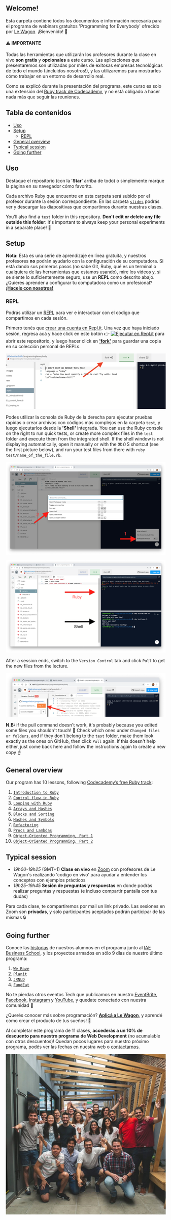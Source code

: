 ## Welcome!

Esta carpeta contiene todos los documentos e información necesaría para el programa de webinars gratuitos 'Programming for Everybody' ofrecido por [Le Wagon](https://www.lewagon.com/buenos-aires). ¡Bienvenido! 🎉

#### ⚠️ IMPORTANTE

Todas las herramientas que utilizarán los profesores durante la clase en vivo **son gratis** y **opcionales** a este curso.
Las aplicaciones que presentaremos son utilizadas por miles de exitosas empresas tecnológicas de todo el mundo (¡incluidos nosotros!), y las utilizaremos para mostrarles cómo trabajar en un entorno de desarrollo real.


Como se explicó durante la presentación del programa, este curso es solo una extensión del [Ruby track de Codecademy](https://www.codecademy.com/learn/learn-ruby), y no está obligado a hacer nada más que seguir las reuniones.

## Tabla de contenidos

- [Uso](#uso)
- [Setup](#setup)
  - [REPL](#repl)
- [General overview](#general-overview)
- [Typical session](#typical-session)
- [Going further](#going-further)

## Uso

Destaque el repositorio (con la '**Star**' arriba de todo) o simplemente marque la página en su navegador cómo favorito.

Cada archivo Ruby que encuentre en esta carpeta será subido por el profesor durante la sesión correspondiente. En las carpeta [`slides`](https://github.com/sbuffose/programming4everybody/tree/master/slides) podrás ver y descargar las diapositivas que compartimos durante nuestras clases.

You'll also find a `test` folder in this repository. **Don't edit or delete any file outside this folder**: it's important to always keep your personal experiments in a separate place! 🧪

## Setup

**Nota:** Esta es una serie de aprendizaje en línea gratuita, y nuestros profesores **no** podrán ayudarlo con la configuración de su computadora. Si está dando sus primeros pasos (no sabe Git, Ruby, qué es un terminal o cualquiera de las herramientas que estamos usando), mire los videos y, si se siente lo suficientemente seguro, use un **REPL** como descrito abajo. ¿Quieres aprender a configurar tu computadora como un profesional?**[¡Hacelo con nosotros!](#going-further)**

### REPL

Podrás utilizar un [REPL](https://en.wikipedia.org/wiki/Read%E2%80%93eval%E2%80%93print_loop) para ver e interactuar con el código que compartimos en cada sesión.

Primero tenés que [crear una cuenta en Repl.it](https://repl.it/signup). Una vez que haya iniciado sesión, regresa acá y hace click en este botón 👉 [![Ejecutar en Repl.it](https://repl.it/badge/github/lewagonlisbon/programming4everybody)](https://repl.it/@SebastianBuffo/programming4everybody) para abrir este repositorio, y luego hacer click en [**'fork'**]() para guardar una copia en su colección personal de REPLs.

![](https://github.com/sbuffose/programming4everybody/raw/master/images/repl1.png)


Podes utilizar la consola de Ruby de la derecha para ejecutar pruebas rápidas o crear archivos con códigos más complejos en la carpeta `test`, y luego ejecutarlos desde la **'Shell'** integrada.
You can use the Ruby console on the right to run quick tests, or create more complex files in the `test` folder and execute them from the integrated shell.
If the shell window is not displaying automatically, open it manually or with the ⌘⇧S shortcut (see the first picture below), and run your test files from there with `ruby test/name_of_the_file.rb`.

![](https://github.com/sbuffose/programming4everybody/raw/master/images/repl2.png)

![](https://github.com/sbuffose/programming4everybody/raw/master/images/repl3.png)

After a session ends, switch to the `Version Control` tab and click `Pull` to get the new files from the lecture.

![](https://github.com/sbuffose/programming4everybody/raw/master/images/repl4.png)

**N.B:** if the pull command doesn't work, it's probably because you edited some files you shouldn't touch! 🛑 Check which ones under `Changed files or folders`, and if they don't belong to the `test` folder, make them look exactly as the ones on GitHub, then click `Pull` again. If this doesn't help either, just come back here and follow the instructions again to create a new copy ☝️


## General overview

Our program has 10 lessons, following [Codecademy’s free Ruby track](https://www.codecademy.com/learn/learn-ruby):

1. [`Introduction to Ruby`](https://github.com/sbuffose/programming4everybody/blob/master/01_introduction.rb)
2. [`Control flow in Ruby`](https://github.com/sbuffose/programming4everybody/blob/master/02_control_flow.rb)
3. [`Looping with Ruby`](https://github.com/sbuffose/programming4everybody/blob/master/03_looping.rb)
4. [`Arrays and Hashes`](https://github.com/sbuffose/programming4everybody/blob/master/04_arrays_and_hashes.rb)
5. [`Blocks and Sorting`](https://github.com/sbuffose/programming4everybody/blob/master/05_methods_and_blocks.rb)
6. [`Hashes and Symbols`](https://github.com/sbuffose/programming4everybody/blob/master/06_hashes_and_symbols.rb)
7. [`Refactoring`](https://github.com/sbuffose/programming4everybody/blob/master/07_refractoring.rb)
8. [`Procs and Lambdas`](https://github.com/sbuffose/programming4everybody/blob/master/08_procks_and_lambdas.rb)
9. [`Object-Oriented Programming, Part 1`](https://github.com/sbuffose/programming4everybody/blob/master/09_oop.rb)
10. [`Object-Oriented Programming, Part 2`](https://github.com/sbuffose/programming4everybody/blob/master/10_oop.rb)

## Typical session

- _19h00-19h25_ (GMT+1) **Clase en vivo** en [Zoom](https://app.livestorm.co/le-wagon-portugal) con profesores de Le Wagon's realizando 'codigo en vivo' para ayudar a entender los conceptos con ejemplos prácticos
- _19h25-19h45_ **Sesión de preguntas y respuestas** en donde podrás realizar preguntas y respuestas (e incluso compartir pantalla con tus dudas)

Para cada clase, te compartiremos por mail un link privado. Las sesiones en Zoom son **privadas**, y solo participantes aceptados podrán participar de las mismas 🔒


## Going further

Conocé las [historias](https://youtu.be/kq5H5QyXmyE) de nuestros alumnos en el programa junto al [IAE Business School](https://www.iae.edu.ar/es/Programas/bootcamp/Paginas/Landing-Redes.aspx), y los proyectos armados en sólo 9 días de nuestro último programa:

1. [`We Rove`](https://www.instagram.com/p/B-XmdRjpbd2/)
2. [`Planit`](https://www.instagram.com/p/B-h2xz1pukV/)
3. [`JRNLD`](https://www.instagram.com/p/B-pmlrfJHtH/)
4. [`FundEat`](https://www.instagram.com/p/B_A4xVUJqXE/)


No te pierdas otros eventos Tech que publicamos en nuestro [EventBrite](https://www.eventbrite.com/o/le-wagon-buenos-aires-coding-bootcamp-17488735155), [Facebook](https://www.facebook.com/lewagonbsas), [Instagram](https://www.instagram.com/lewagonargentina) y [YouTube](https://www.youtube.com/watch?v=3SsOzX34TPc), y quedate conectado con nuestra comunidad 🤩

¿Querés conocer más sobre programación? **[Aplicá a Le Wagon](http://www.lewagon.com/buenos-aires/apply)**, y aprendé cómo crear el producto de tus sueños! 🚀

Al completar este programa de 11 clases, **accederás a un 10% de descuento para nuestro programa de Web Development** (no acumulable con otros descuentos)!  Quedan pocos lugares para nuestro próximo programa, podés ver las fechas en nuestra web o [contactarnos](www.lewagon.com/buenos-aires).


![](https://github.com/sbuffose/programming4everybody/raw/master/images/ba.jpg)
